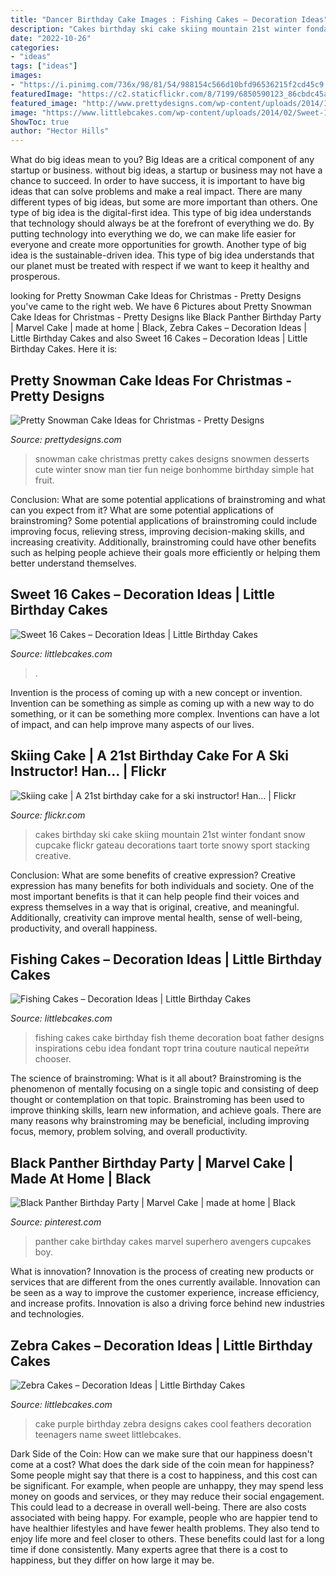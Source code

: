 ```yaml
---
title: "Dancer Birthday Cake Images : Fishing Cakes – Decoration Ideas"
description: "Cakes birthday ski cake skiing mountain 21st winter fondant snow cupcake flickr gateau decorations taart torte snowy sport stacking creative"
date: "2022-10-26"
categories:
- "ideas"
tags: ["ideas"]
images:
- "https://i.pinimg.com/736x/98/81/54/988154c566d10bfd96536215f2cd45c9.jpg"
featuredImage: "https://c2.staticflickr.com/8/7199/6850590123_86cbdc45aa_b.jpg"
featured_image: "http://www.prettydesigns.com/wp-content/uploads/2014/12/Desserts.jpg"
image: "https://www.littlebcakes.com/wp-content/uploads/2014/02/Sweet-16-Cake-Designs.jpg"
ShowToc: true
author: "Hector Hills"
---
```



What do big ideas mean to you?
Big Ideas are a critical component of any startup or business. without big ideas, a startup or business may not have a chance to succeed. In order to have success, it is important to have big ideas that can solve problems and make a real impact. There are many different types of big ideas, but some are more important than others.
One type of big idea is the digital-first idea. This type of big idea understands that technology should always be at the forefront of everything we do. By putting technology into everything we do, we can make life easier for everyone and create more opportunities for growth. Another type of big idea is the sustainable-driven idea. This type of big idea understands that our planet must be treated with respect if we want to keep it healthy and prosperous.

	

		
looking for Pretty Snowman Cake Ideas for Christmas - Pretty Designs you've came to the right web. We have 6 Pictures about Pretty Snowman Cake Ideas for Christmas - Pretty Designs like Black Panther Birthday Party | Marvel Cake | made at home | Black, Zebra Cakes – Decoration Ideas | Little Birthday Cakes and also Sweet 16 Cakes – Decoration Ideas | Little Birthday Cakes. Here it is:
		
    
## Pretty Snowman Cake Ideas For Christmas - Pretty Designs

<img loading=lazy src="http://www.prettydesigns.com/wp-content/uploads/2014/12/Desserts.jpg" onerror="this.onerror=null;this.src='https://tse3.mm.bing.net/th?id=OIP.rMdNlepkS8zfmm23vQJ5igHaJ3&amp;pid=15.1';" alt="Pretty Snowman Cake Ideas for Christmas - Pretty Designs">

_Source: prettydesigns.com_

>snowman cake christmas pretty cakes designs snowmen desserts cute winter snow man tier fun neige bonhomme birthday simple hat fruit. 

	

Conclusion: What are some potential applications of brainstroming and what can you expect from it?
What are some potential applications of brainstroming?
Some potential applications of brainstroming could include improving focus, relieving stress, improving decision-making skills, and increasing creativity. Additionally, brainstroming could have other benefits such as helping people achieve their goals more efficiently or helping them better understand themselves.

    
## Sweet 16 Cakes – Decoration Ideas | Little Birthday Cakes

<img loading=lazy src="https://www.littlebcakes.com/wp-content/uploads/2014/02/Sweet-16-Cake-Designs.jpg" onerror="this.onerror=null;this.src='https://tse4.mm.bing.net/th?id=OIP.q4EwKaDHYu_Ow7TWRIpPMgHaLI&amp;pid=15.1';" alt="Sweet 16 Cakes – Decoration Ideas | Little Birthday Cakes">

_Source: littlebcakes.com_

>. 

	

Invention is the process of coming up with a new concept or invention. Invention can be something as simple as coming up with a new way to do something, or it can be something more complex. Inventions can have a lot of impact, and can help improve many aspects of our lives.

    
## Skiing Cake | A 21st Birthday Cake For A Ski Instructor! Han… | Flickr

<img loading=lazy src="https://c2.staticflickr.com/8/7199/6850590123_86cbdc45aa_b.jpg" onerror="this.onerror=null;this.src='https://tse2.mm.bing.net/th?id=OIP.JvSQBkefMtWvPXOHTUKEQgHaLG&amp;pid=15.1';" alt="Skiing cake | A 21st birthday cake for a ski instructor! Han… | Flickr">

_Source: flickr.com_

>cakes birthday ski cake skiing mountain 21st winter fondant snow cupcake flickr gateau decorations taart torte snowy sport stacking creative. 

	

Conclusion: What are some benefits of creative expression?
Creative expression has many benefits for both individuals and society. One of the most important benefits is that it can help people find their voices and express themselves in a way that is original, creative, and meaningful. Additionally, creativity can improve mental health, sense of well-being, productivity, and overall happiness.

    
## Fishing Cakes – Decoration Ideas | Little Birthday Cakes

<img loading=lazy src="http://www.littlebcakes.com/wp-content/uploads/2014/01/Fishing-Cakes-Images.jpg" onerror="this.onerror=null;this.src='https://tse3.mm.bing.net/th?id=OIP.PT8mZGQT0QsOmBA6coadawHaJ4&amp;pid=15.1';" alt="Fishing Cakes – Decoration Ideas | Little Birthday Cakes">

_Source: littlebcakes.com_

>fishing cakes cake birthday fish theme decoration boat father designs inspirations cebu idea fondant торт trina couture nautical перейти chooser. 

	

The science of brainstroming: What is it all about?
Brainstroming is the phenomenon of mentally focusing on a single topic and consisting of deep thought or contemplation on that topic. Brainstroming has been used to improve thinking skills, learn new information, and achieve goals. There are many reasons why brainstroming may be beneficial, including improving focus, memory, problem solving, and overall productivity.

    
## Black Panther Birthday Party | Marvel Cake | Made At Home | Black

<img loading=lazy src="https://i.pinimg.com/736x/98/81/54/988154c566d10bfd96536215f2cd45c9.jpg" onerror="this.onerror=null;this.src='https://tse4.mm.bing.net/th?id=OIP.ziq6lsVB7XV4WI2OMF-UTwHaJ4&amp;pid=15.1';" alt="Black Panther Birthday Party | Marvel Cake | made at home | Black">

_Source: pinterest.com_

>panther cake birthday cakes marvel superhero avengers cupcakes boy. 

	

What is innovation?
Innovation is the process of creating new products or services that are different from the ones currently available. Innovation can be seen as a way to improve the customer experience, increase efficiency, and increase profits. Innovation is also a driving force behind new industries and technologies.

    
## Zebra Cakes – Decoration Ideas | Little Birthday Cakes

<img loading=lazy src="http://www.littlebcakes.com/wp-content/uploads/2014/01/Purple-Zebra-Cake-680x1024.jpg" onerror="this.onerror=null;this.src='https://tse3.mm.bing.net/th?id=OIP.vueJ_8HKu-7WIhOGFVB2_gHaLJ&amp;pid=15.1';" alt="Zebra Cakes – Decoration Ideas | Little Birthday Cakes">

_Source: littlebcakes.com_

>cake purple birthday zebra designs cakes cool feathers decoration teenagers name sweet littlebcakes. 

	

Dark Side of the Coin: How can we make sure that our happiness doesn't come at a cost?
What does the dark side of the coin mean for happiness?
Some people might say that there is a cost to happiness, and this cost can be significant. For example, when people are unhappy, they may spend less money on goods and services, or they may reduce their social engagement. This could lead to a decrease in overall well-being.
There are also costs associated with being happy. For example, people who are happier tend to have healthier lifestyles and have fewer health problems. They also tend to enjoy life more and feel closer to others. These benefits could last for a long time if done consistently.
Many experts agree that there is a cost to happiness, but they differ on how large it may be.

